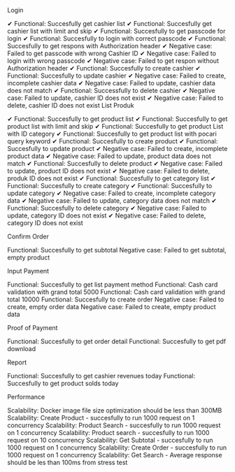 Login

✔ Functional: Succesfully get cashier list
✔ Functional: Succesfully get cashier list with limit and skip
✔ Functional: Succesfully to get passcode for login
✔ Functional: Succesfully to login with correct passcode
✔ Functional: Succesfully to get respons with Authorization header
✔ Negative case: Failed to get passcode with wrong Cashier ID
✔ Negative case: Failed to login with wrong passcode
✔ Negative case: Failed to get respon without Authorization header
✔ Functional: Succesfully to create cashier
✔ Functional: Succesfully to update cashier
✔ Negative case: Failed to create, incomplete cashier data
✔ Negative case: Failed to update, cashier data does not match
✔ Functional: Successfully to delete cashier
✔ Negative case: Failed to update, cashier ID does not exist
✔ Negative case: Failed to delete, cashier ID does not exist
List Produk

✔ Functional: Succesfully to get product list
✔ Functional: Succesfully to get product list with limit and skip
✔ Functional: Succesfully to get product List with ID category
✔ Functional: Succesfully to get product list with pocari query keyword
✔ Functional: Succesfully to create product
✔ Functional: Succesfully to update product
✔ Negative case: Failed to create, incomplete product data
✔ Negative case: Failed to update, product data does not match
✔ Functional: Succesfully to delete product
✔ Negative case: Failed to update, product ID does not exist
✔ Negative case: Failed to delete, produk ID does not exist
✔ Functional: Succesfully to get category list
✔ Functional: Succesfully to create category
✔ Functional: Succesfully to update category
✔ Negative case: Failed to create, incomplete category data
✔ Negative case: Failed to update, category data does not match
✔ Functional: Succesfully to delete category
✔ Negative case: Failed to update, category ID does not exist
✔ Negative case: Failed to delete, category ID does not exist

Confirm Order

Functional: Succesfully to get subtotal
Negative case: Failed to get subtotal, empty product

Input Payment

Functional: Succesfully to get list payment method
Functional: Cash card validation with grand total 5000
Functional: Cash card validation with grand total 10000
Functional: Succesfully to create order
Negative case: Failed to create, empty order data
Negative case: Failed to create, empty product data

Proof of Payment

Functional: Succesfully to get order detail
Functional: Succesfully to get pdf download

Report

Functional: Succesfully to get cashier revenues today
Functional: Succesfully to get product solds today

Performance

Scalability: Docker image file size optimization should be less than 300MB
Scalability: Create Product - succesfully to run 1000 request on 1 concurrency
Scalability: Product Search - succesfully to run 1000 request on 1 concurrency
Scalability: Product search - succesfully to run 1000 request on 10 concurrency
Scalability: Get Subtotal - succesfully to run 1000 request on 1 concurrency
Scalability: Create Order - succesfully to run 1000 request on 1 concurrency
Scalability: Get Search - Average response should be les than 100ms from stress test

